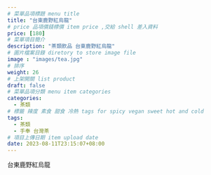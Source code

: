 ```yaml
---
# 菜單品項標題 menu title 
title: "台東鹿野紅烏龍"
# price 品項價錢標價 item price ,交給 shell 差入資料
price: [180] 
# 菜單項目簡介 
description: "茶類飲品 台東鹿野紅烏龍"
# 圖片檔案目錄 diretory to store image file
image : "images/tea.jpg"
# 排序
weight: 26 
# 上架開關 list product 
draft: false
# 菜單品項分類 menu item categories 
categories:
  - 茶類
# 標籤 辣度 素食 甜食 冷熱 tags for spicy vegan sweet hot and cold 
tags:
  - 茶類
  - 手奉 台灣茶
# 項目上傳日期 item upload date 
date: 2023-08-11T23:15:07+08:00
---
```


 台東鹿野紅烏龍
